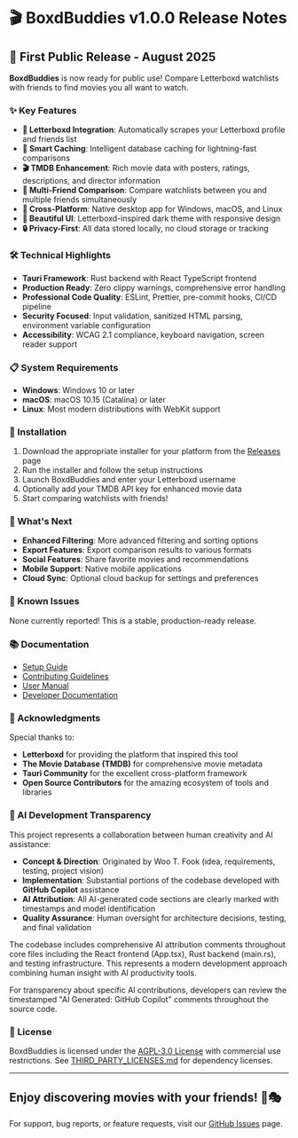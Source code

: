 # 🎬 BoxdBuddies v1.0.0 Release Notes

## 🚀 First Public Release - August 2025

**BoxdBuddies** is now ready for public use! Compare Letterboxd watchlists with friends to find movies you all want to watch.

### ✨ Key Features

- **🔗 Letterboxd Integration**: Automatically scrapes your Letterboxd profile and friends list
- **🤖 Smart Caching**: Intelligent database caching for lightning-fast comparisons
- **🎬 TMDB Enhancement**: Rich movie data with posters, ratings, descriptions, and director information
- **👥 Multi-Friend Comparison**: Compare watchlists between you and multiple friends simultaneously
- **📱 Cross-Platform**: Native desktop app for Windows, macOS, and Linux
- **🎨 Beautiful UI**: Letterboxd-inspired dark theme with responsive design
- **🔒 Privacy-First**: All data stored locally, no cloud storage or tracking

### 🛠️ Technical Highlights

- **Tauri Framework**: Rust backend with React TypeScript frontend
- **Production Ready**: Zero clippy warnings, comprehensive error handling
- **Professional Code Quality**: ESLint, Prettier, pre-commit hooks, CI/CD pipeline
- **Security Focused**: Input validation, sanitized HTML parsing, environment variable configuration
- **Accessibility**: WCAG 2.1 compliance, keyboard navigation, screen reader support

### 📋 System Requirements

- **Windows**: Windows 10 or later
- **macOS**: macOS 10.15 (Catalina) or later
- **Linux**: Most modern distributions with WebKit support

### 🔧 Installation

1. Download the appropriate installer for your platform from the [Releases](https://github.com/Wootehfook/BoxdBuddies/releases) page
2. Run the installer and follow the setup instructions
3. Launch BoxdBuddies and enter your Letterboxd username
4. Optionally add your TMDB API key for enhanced movie data
5. Start comparing watchlists with friends!

### 🎯 What's Next

- **Enhanced Filtering**: More advanced filtering and sorting options
- **Export Features**: Export comparison results to various formats
- **Social Features**: Share favorite movies and recommendations
- **Mobile Support**: Native mobile applications
- **Cloud Sync**: Optional cloud backup for settings and preferences

### 🐛 Known Issues

None currently reported! This is a stable, production-ready release.

### 📚 Documentation

- [Setup Guide](SETUP.md)
- [Contributing Guidelines](CONTRIBUTING.md)
- [User Manual](docs/USER_GUIDE.md)
- [Developer Documentation](docs/DEVELOPMENT.md)

### 🙏 Acknowledgments

Special thanks to:

- **Letterboxd** for providing the platform that inspired this tool
- **The Movie Database (TMDB)** for comprehensive movie metadata
- **Tauri Community** for the excellent cross-platform framework
- **Open Source Contributors** for the amazing ecosystem of tools and libraries

### 🤖 AI Development Transparency

This project represents a collaboration between human creativity and AI assistance:

- **Concept & Direction**: Originated by Woo T. Fook (idea, requirements, testing, project vision)
- **Implementation**: Substantial portions of the codebase developed with **GitHub Copilot** assistance
- **AI Attribution**: All AI-generated code sections are clearly marked with timestamps and model identification
- **Quality Assurance**: Human oversight for architecture decisions, testing, and final validation

The codebase includes comprehensive AI attribution comments throughout core files including the React frontend (App.tsx), Rust backend (main.rs), and testing infrastructure. This represents a modern development approach combining human insight with AI productivity tools.

For transparency about specific AI contributions, developers can review the timestamped "AI Generated: GitHub Copilot" comments throughout the source code.

### 📝 License

BoxdBuddies is licensed under the [AGPL-3.0 License](LICENSE) with commercial use restrictions. See [THIRD_PARTY_LICENSES.md](THIRD_PARTY_LICENSES.md) for dependency licenses.

---

## Enjoy discovering movies with your friends! 🍿🎭

For support, bug reports, or feature requests, visit our [GitHub Issues](https://github.com/Wootehfook/BoxdBuddies/issues) page.

